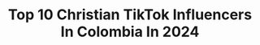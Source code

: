 ---
title: Top 10 Christian TikTok Influencers In Colombia In 2024
description: >-
  Find top christian TikTok influencers in Colombia in 2024. Most popular hashtags: #christiangirl #foryou #tiktokcristiano #colombia.
platform: TikTok
hits: 36
text_top: Analyze the best TikTok accounts on inBeat.
text_bottom: Our database aggregates 36 TikTok influencers like this in Colombia for you to collaborate.
profiles:
  - username: "creyente.7"
    fullname: >-
      Creyente.7
    bio: >-
      Christian Rapper 🎶🎙️🇨🇴 Sigueme en instagram y YouTube ⬆️⬆️
    location: "Colombia"
    followers: 17200
    engagement: 1380
    commentsToLikes: 0.023843
    id: ckdckzrb3n2hz0j239khdhboh
    verified: false
    hashtags: "#viral, #trap, #freestylerap, #tiktokcristianos"
  - username: "sayogil"
    fullname: >-
      Sain Yesid Gil Hernandez
    bio: >-
      #hagamosviralajesus Seguidor de Jesús "Somos antorchas encendidas para dar luz
    location: "Colombia"
    followers: 8373
    engagement: 3368
    commentsToLikes: 0.068274
    id: ckb0wufe2m0rj0j237tgb3abk
    verified: false
    hashtags: "#fyp, #loveyou, #leanlabiblia, #hagamosviralajesus"
  - username: "andrea_avilaj"
    fullname: >-
      Andrea Avila
    bio: >-
      💕Enamorada de Dios💕 Hey Jesús te ama🥰 Te ánimo a conocerlo🙏🏼 Salm 37,4 mi⚓️
    location: "Colombia"
    followers: 24000
    engagement: 1828
    commentsToLikes: 0.042541
    id: ck9ej9ter1p310j78yt0r2aol
    verified: false
    hashtags: "#tiktokcristianos, #hagamosviralajesus, #cristianosentiktok, #christiangirl"
  - username: "mafeburbano5"
    fullname: >-
      mafe burbano
    bio: >-
      God first. #YOSOYTRIBU Ig: @mafeburbano5 Entre a tik tok por curiosidad
    location: "Colombia"
    followers: 138800
    engagement: 1188
    commentsToLikes: 0.025229
    id: ck9kgn3gr8of30j78dem1pqkh
    verified: false
    hashtags: "#christiangirl, #biblia, #provida, #aborto"
  - username: "vanessamoreno424"
    fullname: >-
      Vanessa Moreno
    bio: >-
      🌺Dios es el centro 🌺Isaías 41:10-13🌺 #HAGAMOSVIRALAJESUS
    location: "Colombia"
    followers: 64400
    engagement: 1457
    commentsToLikes: 0.033218
    id: ckbar6lwvhumm0j23x4yhvnye
    verified: false
    hashtags: "#parati, #christiangirl, #hijadedios, #videoscristianos"
  - username: "saris_tarquino"
    fullname: >-
      Saris Tarquino
    bio: >-
      Conóceme aquí ↗️ Compartiendo de Jesús en 60 Seg✨ IG: @saristarquino |📍🇨🇴
    location: "Colombia"
    followers: 73500
    engagement: 1832
    commentsToLikes: 0.015413
    id: ckbakccwpbbik0j238cql9l42
    verified: false
    hashtags: "#jesus, #relationship, #tiktokcristiano, #christian"
  - username: "marianavasquez3220"
    fullname: >-
      ♡ Mariana ♡
    bio: >-
      🌼 ♡ I love Jesus ♡ Saved by grace
    location: "Colombia"
    followers: 2150
    engagement: 1608
    commentsToLikes: 0.025244
    id: cka695t4praxg0i78ro4420dd
    verified: false
    hashtags: "#christian, #jesuslovesyou, #cristiana, #foryou"
  - username: "olgui_munozr"
    fullname: >-
      Olga Muñoz rodriguez
    bio: >-
      Colombiana🇨🇴 Si te gusta lo que ves, Quédate❤️ Amo los animales, en especial🐶
    location: "Colombia"
    followers: 5564
    engagement: 966
    commentsToLikes: 0.021133
    id: ckdsxok0gqr610j233jefo6z9
    verified: false
    hashtags: "#foryou, #parati, #dancing, #fyp"
  - username: "feliperamirezmejia"
    fullname: >-
      Musikdelmundo
    bio: >-
      Grandes éxitos de los mejores artistas para disfrutar de un buen momento 🎧✌🏻
    location: "Colombia"
    followers: 7203
    engagement: 449
    commentsToLikes: 0.010118
    id: ckbkumdtopv7n0j23amxtimga
    verified: false
    hashtags: "#mexico, #rock, #musica, #tiktokbogota"
  - username: "trippy_wendy"
    fullname: >-
      trippy wendy
    bio: >-
      𝖍𝖚𝖒𝖔𝖗 wendy.correocontacto@gmail.com 🇨🇴GCG🇨🇴
    location: "Colombia"
    followers: 150400
    engagement: 1837
    commentsToLikes: 0.048636
    id: ckdcm00cno82c0j23uj908lf4
    verified: false
    hashtags: "#grangcolombia, #noticias, #colombia, #politica"
---